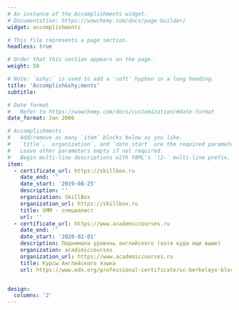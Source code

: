 ```yaml
---
# An instance of the Accomplishments widget.
# Documentation: https://wowchemy.com/docs/page-builder/
widget: accomplishments

# This file represents a page section.
headless: true

# Order that this section appears on the page.
weight: 50

# Note: `&shy;` is used to add a 'soft' hyphen in a long heading.
title: 'Accomplish&shy;ments'
subtitle:

# Date format
#   Refer to https://wowchemy.com/docs/customization/#date-format
date_format: Jan 2006

# Accomplishments.
#   Add/remove as many `item` blocks below as you like.
#   `title`, `organization`, and `date_start` are the required parameters.
#   Leave other parameters empty if not required.
#   Begin multi-line descriptions with YAML's `|2-` multi-line prefix.
item:
  - certificate_url: https://skillbox.ru
    date_end: ''
    date_start: '2019-08-25'
    description: ''
    organization: SkillBox
    organization_url: https://skillbox.ru
    title: SMM - специалист
    url: ''
  - certificate_url: https://www.academiccourses.ru
    date_end: ''
    date_start: '2020-02-01'
    description: Поднимала уровень английского (хотя куда еще выше)
    organization: acadimiccourses
    organization_url: https://www.academiccourses.ru
    title: Курсы Английского языка
    url: https://www.edx.org/professional-certificate/uc-berkeleyx-blockchain-fundamentals


design:
  columns: '2'
---
```

